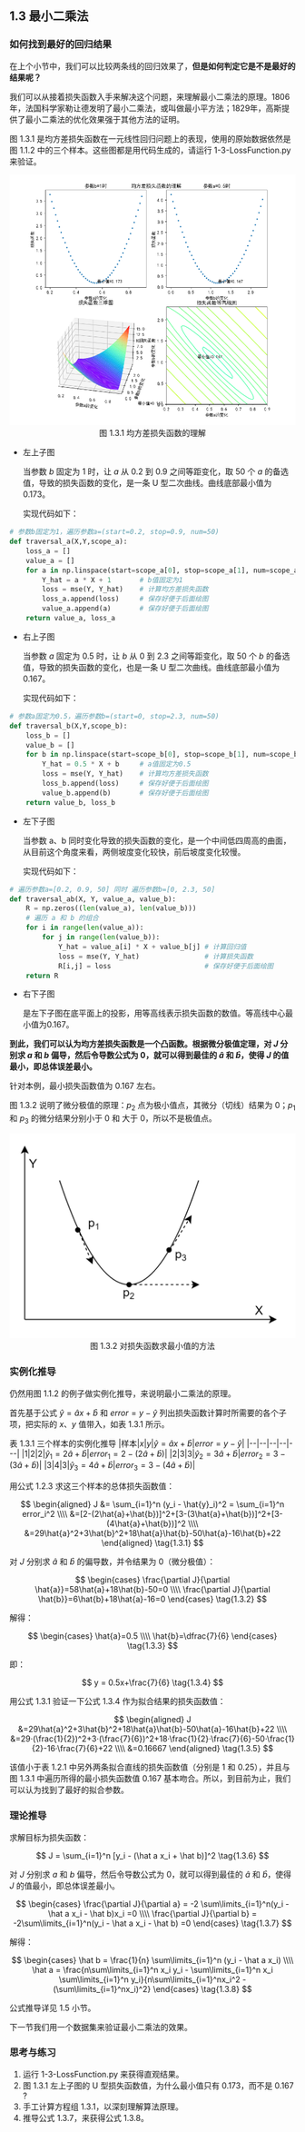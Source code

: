 ## 1.3 最小二乘法

### 如何找到最好的回归结果

在上个小节中，我们可以比较两条线的回归效果了，**但是如何判定它是不是最好的结果呢？**

我们可以从接着损失函数入手来解决这个问题，来理解最小二乘法的原理。1806 年，法国科学家勒让德发明了最小二乘法，或叫做最小平方法；1829年，高斯提供了最小二乘法的优化效果强于其他方法的证明。

图 1.3.1 是均方差损失函数在一元线性回归问题上的表现，使用的原始数据依然是图 1.1.2 中的三个样本。这些图都是用代码生成的，请运行 1-3-LossFunction.py 来验证。

<img src="./images/1-3-1.png" />
<center>图 1.3.1 均方差损失函数的理解</center>

- 左上子图
   
    当参数 $b$ 固定为 1 时，让 $a$ 从 0.2 到 0.9 之间等距变化，取 50 个 $a$ 的备选值，导致的损失函数的变化，是一条 U 型二次曲线。曲线底部最小值为0.173。

    实现代码如下：
```Python
# 参数b固定为1，遍历参数a=(start=0.2, stop=0.9, num=50)
def traversal_a(X,Y,scope_a):
    loss_a = []
    value_a = []
    for a in np.linspace(start=scope_a[0], stop=scope_a[1], num=scope_a[2]):
        Y_hat = a * X + 1       # b值固定为1
        loss = mse(Y, Y_hat)    # 计算均方差损失函数
        loss_a.append(loss)     # 保存好便于后面绘图
        value_a.append(a)       # 保存好便于后面绘图
    return value_a, loss_a
```

- 右上子图
  
  当参数 $a$ 固定为 0.5 时，让 $b$ 从 0 到 2.3 之间等距变化，取 50 个 $b$ 的备选值，导致的损失函数的变化，也是一条 U 型二次曲线。曲线底部最小值为0.167。
  
  实现代码如下：
```Python
# 参数a固定为0.5，遍历参数b=(start=0, stop=2.3, num=50)
def traversal_b(X,Y,scope_b):
    loss_b = []
    value_b = []
    for b in np.linspace(start=scope_b[0], stop=scope_b[1], num=scope_b[2]):
        Y_hat = 0.5 * X + b     # a值固定为0.5
        loss = mse(Y, Y_hat)    # 计算均方差损失函数
        loss_b.append(loss)     # 保存好便于后面绘图
        value_b.append(b)       # 保存好便于后面绘图
    return value_b, loss_b
```

- 左下子图
  
  当参数 a、b 同时变化导致的损失函数的变化，是一个中间低四周高的曲面，从目前这个角度来看，两侧坡度变化较快，前后坡度变化较慢。
  
  实现代码如下：
```Python
# 遍历参数a=[0.2, 0.9, 50] 同时 遍历参数b=[0, 2.3, 50]
def traversal_ab(X, Y, value_a, value_b):
    R = np.zeros((len(value_a), len(value_b)))
    # 遍历 a 和 b 的组合
    for i in range(len(value_a)):
        for j in range(len(value_b)):
            Y_hat = value_a[i] * X + value_b[j] # 计算回归值
            loss = mse(Y, Y_hat)                # 计算损失函数
            R[i,j] = loss                       # 保存好便于后面绘图
    return R
```

- 右下子图
  
  是左下子图在底平面上的投影，用等高线表示损失函数的数值。等高线中心最小值为0.167。

**到此，我们可以认为均方差损失函数是一个凸函数。根据微分极值定理，对 $J$ 分别求 $a$ 和 $b$ 偏导，然后令导数公式为 0，就可以得到最佳的 $\hat a$ 和 $\hat b$，使得 $J$ 的值最小，即总体误差最小。**

针对本例，最小损失函数值为 0.167 左右。

图 1.3.2 说明了微分极值的原理：$p_2$ 点为极小值点，其微分（切线）结果为 0；$p_1$ 和 $p_3$ 的微分结果分别小于 0 和 大于 0，所以不是极值点。

<img src="./images/1-3-2.png" />
<center>图 1.3.2 对损失函数求最小值的方法</center>


### 实例化推导

仍然用图 1.1.2 的例子做实例化推导，来说明最小二乘法的原理。

首先基于公式 $\hat{y}=\hat{a}x+\hat{b}$ 和 $error=y-\hat{y}$ 列出损失函数计算时所需要的各个子项，把实际的 $x、y$ 值带入，如表 1.3.1 所示。

表 1.3.1 三个样本的实例化推导
|样本|$x$|$y$|$\hat{y}=\hat{a}x+\hat{b}$|$error=y-\hat{y}$|
|--|--|--|--|---|
|1|2|2|$\hat{y}_1=2\hat{a}+\hat{b}$|$error_1=2-(2\hat{a}+\hat{b})$|
|2|3|3|$\hat{y}_2=3\hat{a}+\hat{b}$|$error_2=3-(3\hat{a}+\hat{b})$|
|3|4|3|$\hat{y}_3=4\hat{a}+\hat{b}$|$error_3=3-(4\hat{a}+\hat{b})$|

用公式 1.2.3 求这三个样本的总体损失函数值：

$$
\begin{aligned}
J &= \sum_{i=1}^n (y_i - \hat{y}_i)^2 = \sum_{i=1}^n error_i^2
\\\\
&=[2-(2\hat{a}+\hat{b})]^2+[3-(3\hat{a}+\hat{b})]^2+[3-(4\hat{a}+\hat{b})]^2
\\\\
&=29\hat{a}^2+3\hat{b}^2+18\hat{a}\hat{b}-50\hat{a}-16\hat{b}+22
\end{aligned}
\tag{1.3.1}
$$

对 $J$ 分别求 $\hat{a}$ 和 $\hat{b}$ 的偏导数，并令结果为 0（微分极值）：

$$
\begin{cases}
\frac{\partial J}{\partial \hat{a}}=58\hat{a}+18\hat{b}-50=0
\\\\
\frac{\partial J}{\partial \hat{b}}=6\hat{b}+18\hat{a}-16=0
\end{cases}
\tag{1.3.2}
$$

解得：

$$
\begin{cases}
\hat{a}=0.5
\\\\
\hat{b}=\dfrac{7}{6}
\end{cases}
\tag{1.3.3}
$$

即：

$$
y = 0.5x+\frac{7}{6} \tag{1.3.4}
$$

用公式 1.3.1 验证一下公式 1.3.4 作为拟合结果的损失函数值：

$$
\begin{aligned}
J &=29\hat{a}^2+3\hat{b}^2+18\hat{a}\hat{b}-50\hat{a}-16\hat{b}+22
\\\\
&=29·(\frac{1}{2})^2+3·(\frac{7}{6})^2+18·\frac{1}{2}·\frac{7}{6}-50·\frac{1}{2}-16·\frac{7}{6}+22
\\\\
&=0.16667
\end{aligned}
\tag{1.3.5}
$$

该值小于表 1.2.1 中另外两条拟合直线的损失函数值（分别是 1 和 0.25），并且与图 1.3.1 中遍历所得的最小损失函数值 0.167 基本吻合。所以，到目前为止，我们可以认为找到了最好的拟合参数。

### 理论推导

求解目标为损失函数：

$$
J = \sum_{i=1}^n [y_i -  (\hat a x_i + \hat b)]^2 \tag{1.3.6}
$$


对 $J$ 分别求 $a$ 和 $b$ 偏导，然后令导数公式为 0，就可以得到最佳的 $\hat a$ 和 $\hat b$，使得 $J$ 的值最小，即总体误差最小。

$$
\begin{cases}
\frac{\partial J}{\partial a} = -2 \sum\limits_{i=1}^n(y_i - \hat a x_i - \hat b)x_i =0
\\\\
\frac{\partial J}{\partial b} = -2\sum\limits_{i=1}^n(y_i - \hat a x_i - \hat b) =0
\end{cases}
\tag{1.3.7}
$$

解得：

$$
\begin{cases}
\hat b = \frac{1}{n} \sum\limits_{i=1}^n (y_i - \hat a x_i)
\\\\
\hat a = \frac{n\sum\limits_{i=1}^n x_i y_i - \sum\limits_{i=1}^n x_i \sum\limits_{i=1}^n y_i}{n\sum\limits_{i=1}^nx_i^2 - (\sum\limits_{i=1}^nx_i)^2}
\end{cases}
\tag{1.3.8}
$$

公式推导详见 1.5 小节。

下一节我们用一个数据集来验证最小二乘法的效果。


### 思考与练习

1. 运行 1-3-LossFunction.py 来获得直观结果。
2. 图 1.3.1 左上子图的 U 型损失函数值，为什么最小值只有 0.173，而不是 0.167 ?
3. 手工计算方程组 1.3.1，以深刻理解算法原理。
4. 推导公式 1.3.7，来获得公式 1.3.8。
